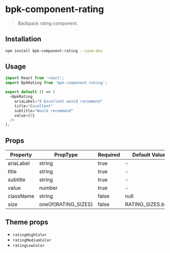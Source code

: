 # bpk-component-rating

> Backpack rating component.

## Installation

```sh
npm install bpk-component-rating --save-dev
```

## Usage

```js
import React from 'react';
import BpkRating from 'bpk-component-rating';

export default () => (
  <BpkRating
    ariaLabel="9 Excellent would recommend"
    title="Excellent"
    subtitle="Would recommend"
    value={9}
  />
);
```

## Props

| Property  | PropType              | Required | Default Value     |
| --------- | --------------------- | -------- | ----------------- |
| ariaLabel | string                | true     | -                 |
| title     | string                | true     | -                 |
| subtitle  | string                | true     | -                 |
| value     | number                | true     | -                 |
| className | string                | false    | null              |
| size      | oneOf(RATING_SIZES)   | false    | RATING_SIZES.base |

## Theme props

* `ratingHighColor`
* `ratingMediumColor`
* `ratingLowColor`
